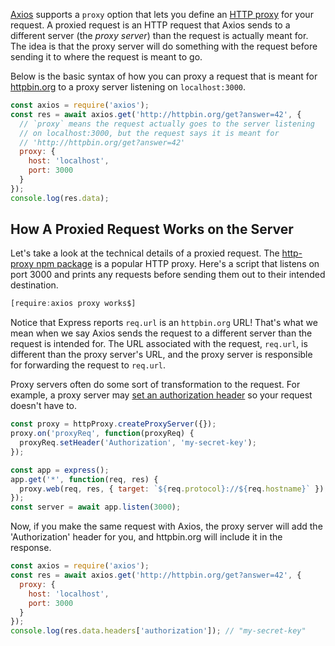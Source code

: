 [Axios](/axios) supports a `proxy` option that lets you define an [HTTP proxy](https://www.varonis.com/blog/what-is-a-proxy-server/) for your request. A proxied request is an HTTP request that Axios sends to a different server
(the _proxy server_) than the request is actually meant for. The idea is that the proxy server will do something
with the request before sending it to where the request is meant to go.

Below is the basic syntax of how you can proxy a request that is meant for [httpbin.org](http://httpbin.org/) to
a proxy server listening on `localhost:3000`.

```javascript
const axios = require('axios');
const res = await axios.get('http://httpbin.org/get?answer=42', {
  // `proxy` means the request actually goes to the server listening
  // on localhost:3000, but the request says it is meant for
  // 'http://httpbin.org/get?answer=42'
  proxy: {
    host: 'localhost',
    port: 3000
  }
});
console.log(res.data);
```

How A Proxied Request Works on the Server
-----------------------------------------

Let's take a look at the technical details of a proxied request. The [http-proxy npm package](https://www.npmjs.com/package/http-proxy) is a popular HTTP proxy. Here's a script that listens on port 3000 and prints any requests before
sending them out to their intended destination.

```javascript
[require:axios proxy works$]
```

Notice that Express reports `req.url` is an `httpbin.org` URL! That's what we mean when we say Axios sends the
request to a different server than the request is intended for. The URL associated with the request, `req.url`,
is different than the proxy server's URL, and the proxy server is responsible for forwarding the request to `req.url`.

Proxy servers often do some sort of transformation to the request. For example, a proxy server may [set an authorization header](/tutorials/axios/authorization) so your request doesn't have to.

```javascript
const proxy = httpProxy.createProxyServer({});
proxy.on('proxyReq', function(proxyReq) {
  proxyReq.setHeader('Authorization', 'my-secret-key');
});

const app = express();
app.get('*', function(req, res) {
  proxy.web(req, res, { target: `${req.protocol}://${req.hostname}` });
});
const server = await app.listen(3000);
```

Now, if you make the same request with Axios, the proxy server will add the 'Authorization' header for you, and httpbin.org will include it in the response.

```javascript
const axios = require('axios');
const res = await axios.get('http://httpbin.org/get?answer=42', {
  proxy: {
    host: 'localhost',
    port: 3000
  }
});
console.log(res.data.headers['authorization']); // "my-secret-key"
```